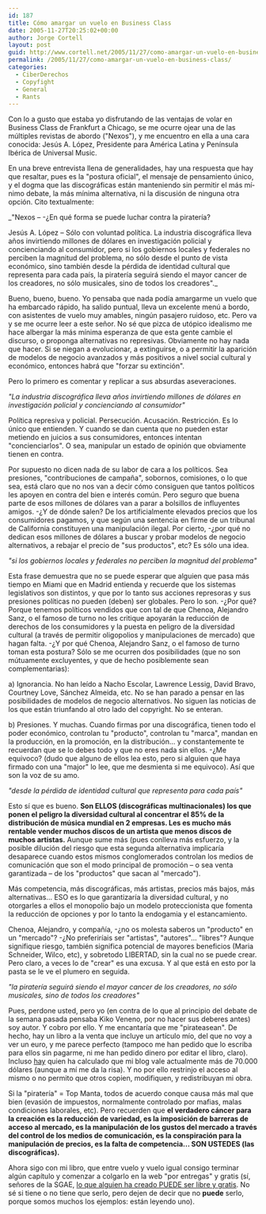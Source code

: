```yaml
---
id: 187
title: Cómo amargar un vuelo en Business Class
date: 2005-11-27T20:25:02+00:00
author: Jorge Cortell
layout: post
guid: http://www.cortell.net/2005/11/27/como-amargar-un-vuelo-en-business-class/
permalink: /2005/11/27/como-amargar-un-vuelo-en-business-class/
categories:
  - CiberDerechos
  - Copyfight
  - General
  - Rants
---
```

Con lo a gusto que estaba yo disfrutando de las ventajas de volar en Business Class de Frankfurt a Chicago, se me ocurre ojear una de las múltiples revistas de abordo ("Nexos"), y me encuentro en ella a una cara conocida: Jesús A. López, Presidente para América Latina y Pení­nsula Ibérica de Universal Music.

En una breve entrevista llena de generalidades, hay una respuesta que hay que resaltar, pues es la "postura oficial", el mensaje de pensamiento único, y el dogma que las discográficas están manteniendo sin permitir el más mí­nimo debate, la más mí­nima alternativa, ni la discusión de ninguna otra opción. Cito textualmente:

_"Nexos – -¿En qué forma se puede luchar contra la piraterí­a?
  
Jesús A. López – Sólo con voluntad polí­tica. La industria discográfica lleva años invirtiendo millones de dólares en investigación policial y concienciando al consumidor, pero si los gobiernos locales y federales no perciben la magnitud del problema, no sólo desde el punto de vista económico, sino también desde la pérdida de identidad cultural que representa para cada paí­s, la piraterí­a seguirá siendo el mayor cancer de los creadores, no sólo musicales, sino de todos los creadores"._

Bueno, bueno, bueno. Yo pensaba que nada podí­a amargarme un vuelo que ha embarcado rápido, ha salido puntual, lleva un excelente menú a bordo, con asistentes de vuelo muy amables, ningún pasajero ruidoso, etc. Pero va y se me ocurre leer a este señor. No sé que pizca de utópico idealismo me hace albergar la más mí­nima esperanza de que esta gente cambie el discurso, o proponga alternativas no represivas. Obviamente no hay nada que hacer. Si se niegan a evolucionar, a extinguirse, o a permitir la aparición de modelos de negocio avanzados y más positivos a nivel social cultural y económico, entonces habrá que "forzar su extinción".

Pero lo primero es comentar y replicar a sus absurdas aseveraciones.

_"La industria discográfica lleva años invirtiendo millones de dólares en investigación policial y concienciando al consumidor"_

Polí­tica represiva y policial. Persecución. Acusación. Restricción. Es lo único que entienden. Y cuando se dan cuenta que no pueden estar metiendo en juicios a sus consumidores, entonces intentan "concienciarlos". O sea, manipular un estado de opinión que obviamente tienen en contra.

Por supuesto no dicen nada de su labor de cara a los polí­ticos. Sea presiones, "contribuciones de campaña", sobornos, comisiones, o lo que sea, está claro que no nos van a decir cómo consiguen que tantos polí­ticos les apoyen en contra del bien e interés común. Pero seguro que buena parte de esos millones de dólares van a parar a bolsillos de influyentes amigos. -¿Y de dónde salen? De los artificialmente elevados precios que los consumidores pagamos, y que según una sentencia en firme de un tribunal de California constituyen una manipulación ilegal. Por cierto, -¿por qué no dedican esos millones de dólares a buscar y probar modelos de negocio alternativos, a rebajar el precio de "sus productos", etc? Es sólo una idea.

_"si los gobiernos locales y federales no perciben la magnitud del problema"_

Esta frase demuestra que no se puede esperar que alguien que pasa más tiempo en Miami que en Madrid entienda y recuerde que los sistemas legislativos son distintos, y que por lo tanto sus acciones represoras y sus presiones polí­ticas no pueden (deben) ser globales. Pero lo son. -¿Por qué? Porque tenemos polí­ticos vendidos que con tal de que Chenoa, Alejandro Sanz, o el famoso de turno no les critique apoyarán la reducción de derechos de los consumidores y la puesta en peligro de la diversidad cultural (a través de permitir oligopolios y manipulaciones de mercado) que hagan falta. -¿Y por qué Chenoa, Alejandro Sanz, o el famoso de turno toman esta postura? Sólo se me ocurren dos posibilidades (que no son mútuamente excluyentes, y que de hecho posiblemente sean complementarias):
  
a) Ignorancia. No han leí­do a Nacho Escolar, Lawrence Lessig, David Bravo, Courtney Love, Sánchez Almeida, etc. No se han parado a pensar en las posibilidades de modelos de negocio alternativos. No siguen las noticias de los que están triunfando al otro lado del copyright. No se enteran.
  
b) Presiones. Y muchas. Cuando firmas por una discográfica, tienen todo el poder económico, controlan tu "producto", controlan tu "marca", mandan en la producción, en la promoción, en la distribución... y constantemente te recuerdan que se lo debes todo y que no eres nada sin ellos. -¿Me equivoco? (dudo que alguno de ellos lea esto, pero si alguien que haya firmado con una "major" lo lee, que me desmienta si me equivoco). Así­ que son la voz de su amo.

_"desde la pérdida de identidad cultural que representa para cada paí­s"_

Esto sí­ que es bueno. **Son ELLOS (discográficas multinacionales) los que ponen el peligro la diversidad cultural al concentrar el 85% de la distribución de música mundial en 2 empresas. Les es mucho más rentable vender muchos discos de un artista que menos discos de muchos artistas.** Aunque sume más (pues conlleva más esfuerzo, y la posible dilución del riesgo que esta segunda alternativa implicarí­a desaparece cuando estos mismos conglomerados controlan los medios de comunicación que son el modo principal de promoción – o sea venta garantizada – de los "productos" que sacan al "mercado").

Más competencia, más discográficas, más artistas, precios más bajos, más alternativas... ESO es lo que garantizarí­a la diversidad cultural, y no otorgarles a ellos el monopolio bajo un modelo proteccionista que fomenta la reducción de opciones y por lo tanto la endogamia y el estancamiento.

Chenoa, Alejandro, y compañí­a, -¿no os molesta saberos un "producto" en un "mercado"? -¿No preferirí­ais ser "artistas", "autores"... "libres"? Aunque signifique riesgo, también significa potencial de mayores beneficios (Maria Schneider, Wilco, etc), y sobretodo LIBERTAD, sin la cual no se puede crear. Pero claro, a veces lo de "crear" es una excusa. Y al que está en esto por la pasta se le ve el plumero en seguida.

_"la piraterí­a seguirá siendo el mayor cancer de los creadores, no sólo musicales, sino de todos los creadores"_

Pues, perdone usted, pero yo (en contra de lo que al principio del debate de la semana pasada pensaba Kiko Veneno, por no hacer sus deberes antes) soy autor. Y cobro por ello. Y me encantarí­a que me "pirateasean". De hecho, hay un libro a la venta que incluye un artí­culo mí­o, del que no voy a ver un euro, y me parece perfecto (tampoco me han pedido que lo escriba para ellos sin pagarme, ni me han pedido dinero por editar el libro, claro). Incluso [hay](http://www.business-opportunities.biz/projects/how-much-is-your-blog-worth/) quien ha calculado que mi blog vale actualmente más de 70.000 dólares (aunque a mí­ me da la risa). Y no por ello restrinjo el acceso al mismo o no permito que otros copien, modifiquen, y redistribuyan mi obra.

Si la "piraterí­a" = Top Manta, todos de acuerdo conque causa más mal que bien (evasión de impuestos, normalmente controlado por mafias, malas condiciones laborales, etc). Pero recuerden que **el verdadero cáncer para la creación es la reducción de variedad, es la imposición de barreras de acceso al mercado, es la manipulación de los gustos del mercado a través del control de los medios de comunicación, es la conspiración para la manipulación de precios, es la falta de competencia... SON USTEDES (las discográficas).**

Ahora sigo con mi libro, que entre vuelo y vuelo igual consigo terminar algún capí­tulo y comenzar a colgarlo en la web "por entregas" y gratis (sí­, señores de la SGAE, <u>lo que alguien ha creado PUEDE ser libre y gratis</u>. No sé si tiene o no tiene que serlo, pero dejen de decir que no **puede** serlo, porque somos muchos los ejemplos: están leyendo uno).